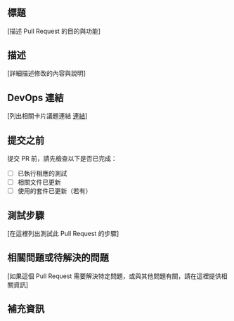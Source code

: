 #

## 標題

[描述 Pull Request 的目的與功能]

## 描述

[詳細描述修改的內容與說明]

## DevOps 連結

[列出相關卡片議題連結 [連結]("")]

## 提交之前

提交 PR 前，請先檢查以下是否已完成：

- [ ] 已執行相應的測試
- [ ] 相關文件已更新
- [ ] 使用的套件已更新（若有）

## 測試步驟

[在這裡列出測試此 Pull Request 的步驟]

## 相關問題或待解決的問題

[如果這個 Pull Request 需要解決特定問題，或與其他問題有關，請在這裡提供相關資訊]

## 補充資訊
